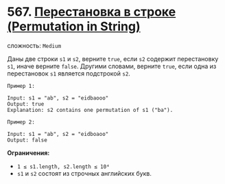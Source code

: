 # 567. [Перестановка в строке (Permutation in String)](https://leetcode.com/problems/permutation-in-string/description/)

сложность: `Medium`

Даны две строки `s1` и `s2`, верните `true`, если `s2` содержит перестановку `s1`, иначе верните `false`. Другими словами, верните `true`, если одна из перестановок `s1` является подстрокой `s2`.

```
Пример 1:

Input: s1 = "ab", s2 = "eidbaooo"
Output: true
Explanation: s2 contains one permutation of s1 ("ba").

Пример 2:

Input: s1 = "ab", s2 = "eidboaoo"
Output: false
```

**Ограничения:**

*   `1 ≤ s1.length, s2.length ≤ 10⁴`
*   `s1` и `s2` состоят из строчных английских букв.